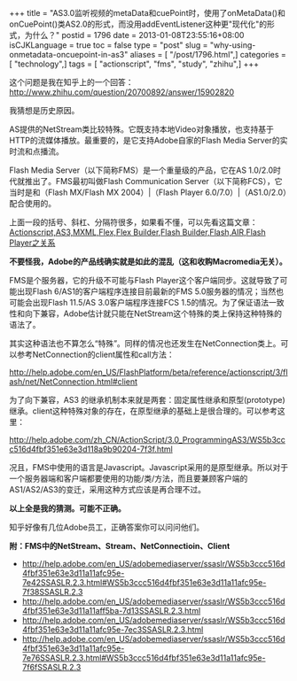 +++
title = "AS3.0监听视频的metaData和cuePoint时，使用了onMetaData()和onCuePoint()类AS2.0的形式，而没用addEventListener这种更\"现代化\"的形式，为什么？"
postid = 1796
date = 2013-01-08T23:55:16+08:00
isCJKLanguage = true
toc = false
type = "post"
slug = "why-using-onmetadata-oncuepoint-in-as3"
aliases = [ "/post/1796.html",]
categories = [ "technology",]
tags = [ "actionscript", "fms", "study", "zhihu",]
+++


这个问题是我在知乎上的一个回答：<http://www.zhihu.com/question/20700892/answer/15902820>


我猜想是历史原因。

AS提供的NetStream类比较特殊。它既支持本地Video对象播放，也支持基于HTTP的流媒体播放。最重要的，是它支持Adobe自家的Flash Media Server的实时流和点播流。

Flash Media Server（以下简称FMS）是一个重量级的产品，它在AS 1.0/2.0时代就推出了。FMS最初叫做Flash Communication Server（以下简称FCS），它当时是和（Flash MX/Flash MX 2004）|（Flash Player 6.0/7.0）|（AS1.0/2.0）配合使用的。<!--more-->

上面一段的括号、斜杠、分隔符很多，如果看不懂，可以先看这篇文章：  
[Actionscript,AS3,MXML,Flex,Flex Builder,Flash Builder,Flash,AIR,Flash Player之关系](https://blog.zengrong.net/post/1295.html)

**不要怪我，Adobe的产品线确实就是如此的混乱（这和收购Macromedia无关）。**

FMS是个服务器，它的升级不可能与Flash Player这个客户端同步。这就导致了可能出现Flash 6/AS1的客户端程序连接目前最新的FMS 5.0服务器的情况；当然也可能会出现Flash 11.5/AS 3.0客户端程序连接FCS 1.5的情况。为了保证语法一致性和向下兼容，Adobe估计就只能在NetStream这个特殊的类上保持这种特殊的语法了。

其实这种语法也不算怎么“特殊”。同样的情况也还发生在NetConnection类上。可以参考NetConnection的client属性和call方法：  

<http://help.adobe.com/en_US/FlashPlatform/beta/reference/actionscript/3/flash/net/NetConnection.html#client>

为了向下兼容，AS3 的继承机制本来就是两套：固定属性继承和原型(prototype)继承。client这种特殊对象的存在，在原型继承的基础上是很合理的。可以参考这里：  

<http://help.adobe.com/zh_CN/ActionScript/3.0_ProgrammingAS3/WS5b3ccc516d4fbf351e63e3d118a9b90204-7f3f.html>

况且，FMS中使用的语言是Javascript。Javascript采用的是原型继承。所以对于一个服务器端和客户端都要使用的功能/类/方法，而且要兼顾客户端的AS1/AS2/AS3的变迁，采用这种方式应该是再合理不过。

**以上全是我的猜测。可能不正确。**

知乎好像有几位Adobe员工，正确答案你可以问问他们。

**附：FMS中的NetStream、Stream、NetConnectioin、Client**

-   <http://help.adobe.com/en_US/adobemediaserver/ssaslr/WS5b3ccc516d4fbf351e63e3d11a11afc95e-7e42SSASLR.2.3.html#WS5b3ccc516d4fbf351e63e3d11a11afc95e-7f38SSASLR.2.3>
-   <http://help.adobe.com/en_US/adobemediaserver/ssaslr/WS5b3ccc516d4fbf351e63e3d11a11aff5ba-7d13SSASLR.2.3.html>
-   <http://help.adobe.com/en_US/adobemediaserver/ssaslr/WS5b3ccc516d4fbf351e63e3d11a11afc95e-7ec3SSASLR.2.3.html>
-   <http://help.adobe.com/en_US/adobemediaserver/ssaslr/WS5b3ccc516d4fbf351e63e3d11a11afc95e-7e76SSASLR.2.3.html#WS5b3ccc516d4fbf351e63e3d11a11afc95e-7f6fSSASLR.2.3>
